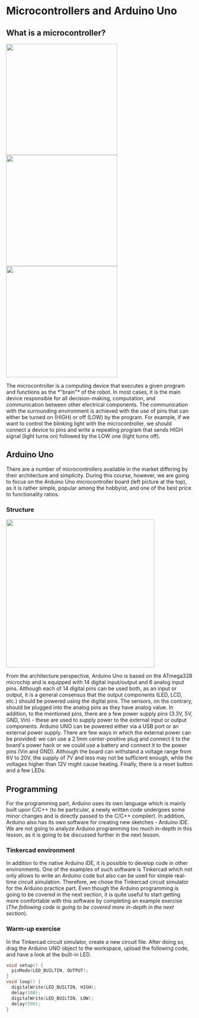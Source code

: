# Microcontrollers and Arduino Uno

## What is a microcontroller?

<p>
  <img src = "https://store-cdn.arduino.cc/usa/catalog/product/cache/1/image/500x375/f8876a31b63532bbba4e781c30024a0a/a/0/a000066_front_8.jpg" width = "300"/>
  <img src = "https://www.elektor.com/media/catalog/product/cache/1404d1bfd8e1ad71cc6f16950ff5c805/r/a/raspberry-pi-4-4gb.jpg" width = "300"/>
  <img src = "https://5.imimg.com/data5/OG/KA/MY-58765457/318469-500x500.png" width = "300"/>
</p>
The microcontroller is a computing device that executes a given program and functions as the *"brain"* of the robot. In most cases, it is the main device responsible for all decision-making, computation, and communication between other electrical components. The communication with the surrounding environment is achieved with the use of pins that can either be turned on (HIGH) or off (LOW) by the program. For example, if we want to control the blinking light with the microcontroller, we should connect a device to pins and write a repeating program that sends HIGH signal (light turns on) followed by the LOW one (light turns off).

## Arduino Uno

There are a number of microcontrollers available in the market differing by their architecture and simplicity. During this course, however, we are going to focus on the Arduino Uno microcontroller board (left picture at the top), as it is rather simple, popular among the hobbyist, and one of the best price to functionality ratios.


### Structure

<img src = "https://learnstempedia-e872.kxcdn.com/wp-content/uploads/2018/08/Arduino-Pins-Description.png" width = "400"/>

From the architecture perspective, Arduino Uno is based on the ATmega328 microchip and is equipped with 14 digital input/output and 6 analog input pins. Although each of 14 digital pins can be used both, as an input or output, it is a general consensus that the output components (LED, LCD, etc.) should be powered using the digital pins. The sensors, on the contrary, should be plugged into the analog pins as they have analog value. In addition, to the mentioned pins, there are a few power supply pins (3.3V, 5V, GND, Vin) - these are used to supply power to the external input or output components. 
Arduino UNO can be powered either via a USB port or an external power supply. There are few ways in which the external power can be provided: we can use a 2.1mm center-positive plug and connect it to the board's power hack or we could use a battery and connect it to the power pins (Vin and GND). Although the board can withstand a voltage range from 6V to 20V, the supply of 7V and less may not be sufficient enough, while the voltages higher than 12V might cause heating.
Finally, there is a reset button and a few LEDs.

## Programming

<Insert a photo of IDE>

For the programming part, Arduino uses its own language which is mainly built upon C/C++ (to be particular, a newly written code undergoes some minor changes and is directly passed to the C/C++ compiler). In addition, Arduino also has its own software for creating new sketches - Arduino IDE. We are not going to analyze Arduino programming too much in-depth in this lesson, as it is going to be discussed further in the next lesson.

### Tinkercad environment

In addition to the native Arduino IDE, it is possible to develop code in other environments. One of the examples of such software is Tinkercad which not only allows to write an Arduino code but also can be used for simple real-time circuit simulation. Therefore, we chose the Tinkercad circuit simulator for the Arduino practice part. Even though the Arduino programming is going to be covered in the next section, it is quite useful to start getting more comfortable with this software by completing an example exercise (*The following code is going to be covered more in-depth in the next section*).

### Warm-up exercise

In the Tinkercad circuit simulator, create a new circuit file. After doing so, drag the Arduino UNO object to the workspace, upload the following code, and have a look at the built-in LED.
```c
void setup() {
  pinMode(LED_BUILTIN, OUTPUT);
}
void loop() {
  digitalWrite(LED_BUILTIN, HIGH);  
  delay(500);                       
  digitalWrite(LED_BUILTIN, LOW);    
  delay(500);                       
}
```
